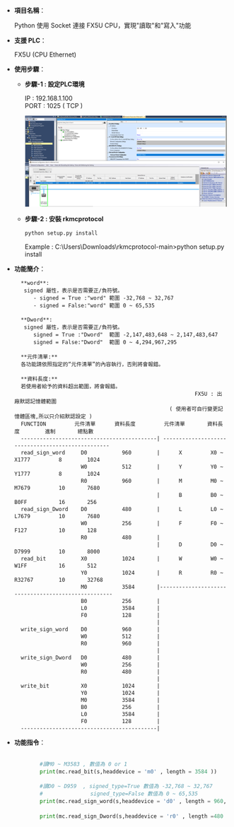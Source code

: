 - **項目名稱**：
    
    Python 使用 Socket 連接 FX5U CPU，實現"讀取"和"寫入"功能

- **支援 PLC**：
    
    FX5U (CPU Ethernet)

- **使用步驟**：

    - **步驟-1 : 設定PLC環境**

        IP   : 192.168.1.100<br>
        PORT : 1025 ( TCP )

        ![Example Image](images/p1.png)

    - **步驟-2 : 安裝 rkmcprotocol**
        ```python
        python setup.py install
        ```
        Example : C:\Users\Downloads\rkmcprotocol-main>python setup.py install


- **功能簡介**：
 
        **word**: 
         signed 屬性，表示是否需要正/負符號。
            - signed = True :"word" 範圍 -32,768 ~ 32,767
            - signed = False:"word" 範圍 0 ~ 65,535
        
        **Dword**: 
         signed 屬性，表示是否需要正/負符號。
            signed = True :"Dword"  範圍 -2,147,483,648 ~ 2,147,483,647
            signed = False:"Dword"  範圍 0 ~ 4,294,967,295

        **元件清單:**
        各功能請依照指定的“元件清單”的內容執行，否則將會報錯。

        **資料長度:**
        若使用者給予的資料超出範圍，將會報錯。
                                                               FX5U : 出廠默認記憶體範圍
                                                       ( 使用者可自行變更記憶體區塊,所以只介紹默認設定 )
        FUNCTION         元件清單      資料長度         元件清單       資料長度        進制       總點數
        -------------------------------------------| --------------------------------------------------
        read_sign_word     D0           960        |      X         X0 ~ X1777         8        1024    
                           W0           512        |      Y         Y0 ~ Y1777         8        1024    
                           R0           960        |      M         M0 ~ M7679         10       7680    
                                                   |      B         B0 ~ B0FF          16       256     
        read_sign_Dword    D0           480        |      L         L0 ~ L7679         10       7680    
                           W0           256        |      F         F0 ~ F127          10       128     
                           R0           480        |
                                                   |      D         D0 ~ D7999         10       8000    
        read_bit           X0           1024       |      W         W0 ~ W1FF          16       512     
                           Y0           1024       |      R         R0 ~ R32767        10       32768   
                           M0           3584       |----------------------------------------------------
                           B0           256        |
                           L0           3584       |
                           F0           128        |
                                                   |
        write_sign_word    D0           960        |
                           W0           512        |
                           R0           960        |
                                                   |
        write_sign_Dword   D0           480        |
                           W0           256        | 
                           R0           480        |
                                                   |
        write_bit          X0           1024       |
                           Y0           1024       |
                           M0           3584       |
                           B0           256        |
                           L0           3584       |
                           F0           128        |                
        -------------------------------------------|
- **功能指令**：
    ```python  

            #讀M0 ~ M3583 , 數值為 0 or 1
            print(mc.read_bit(s,headdevice = 'm0' , length = 3584 ))

            #讀D0 ~ D959  , signed_type=True 數值為 -32,768 ~ 32,767 
            #               signed_type=False 數值為 0 ~ 65,535 
            print(mc.read_sign_word(s,headdevice = 'd0' , length = 960, signed_type=True))
            
            print(mc.read_sign_Dword(s,headdevice = 'r0' , length =480 , signed_type=True))
      
    ```
